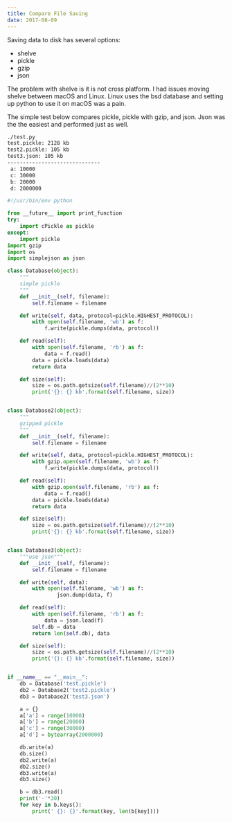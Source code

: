 ```yaml
---
title: Compare File Saving
date: 2017-08-09
---
```


Saving data to disk has several options:

- shelve
- pickle
- gzip
- json

The problem with shelve is it is not cross platform. I had issues moving shelve
between macOS and Linux. Linux uses the bsd database and setting up python to
use it on macOS was a pain.

The simple test below compares pickle, pickle with gzip, and json. Json was the
the easiest and performed just as well.

```bash
./test.py
test.pickle: 2128 kb
test2.pickle: 105 kb
test3.json: 105 kb
------------------------------
 a: 10000
 c: 30000
 b: 20000
 d: 2000000
```


```python
#!/usr/bin/env python

from __future__ import print_function
try:
	import cPickle as pickle
except:
	import pickle
import gzip
import os
import simplejson as json

class Database(object):
	"""
	simple pickle
	"""
	def __init__(self, filename):
		self.filename = filename

	def write(self, data, protocol=pickle.HIGHEST_PROTOCOL):
		with open(self.filename, 'wb') as f:
			f.write(pickle.dumps(data, protocol))

	def read(self):
		with open(self.filename, 'rb') as f:
			data = f.read()
		data = pickle.loads(data)
		return data

	def size(self):
		size = os.path.getsize(self.filename)//(2**10)
		print('{}: {} kb'.format(self.filename, size))


class Database2(object):
	"""
	gzipped pickle
	"""
	def __init__(self, filename):
		self.filename = filename

	def write(self, data, protocol=pickle.HIGHEST_PROTOCOL):
		with gzip.open(self.filename, 'wb') as f:
			f.write(pickle.dumps(data, protocol))

	def read(self):
		with gzip.open(self.filename, 'rb') as f:
			data = f.read()
		data = pickle.loads(data)
		return data

	def size(self):
		size = os.path.getsize(self.filename)//(2**10)
		print('{}: {} kb'.format(self.filename, size))


class Database3(object):
	"""use json"""
	def __init__(self, filename):
		self.filename = filename

	def write(self, data):
		with open(self.filename, 'wb') as f:
				json.dump(data, f)

	def read(self):
		with open(self.filename, 'rb') as f:
			data = json.load(f)
		self.db = data
		return len(self.db), data

	def size(self):
		size = os.path.getsize(self.filename)//(2**10)
		print('{}: {} kb'.format(self.filename, size))


if __name__ == "__main__":
	db = Database('test.pickle')
	db2 = Database2('test2.pickle')
	db3 = Database2('test3.json')

	a = {}
	a['a'] = range(10000)
	a['b'] = range(20000)
	a['c'] = range(30000)
	a['d'] = bytearray(2000000)

	db.write(a)
	db.size()
	db2.write(a)
	db2.size()
	db3.write(a)
	db3.size()

	b = db3.read()
	print('-'*30)
	for key in b.keys():
		print(' {}: {}'.format(key, len(b[key])))
```
